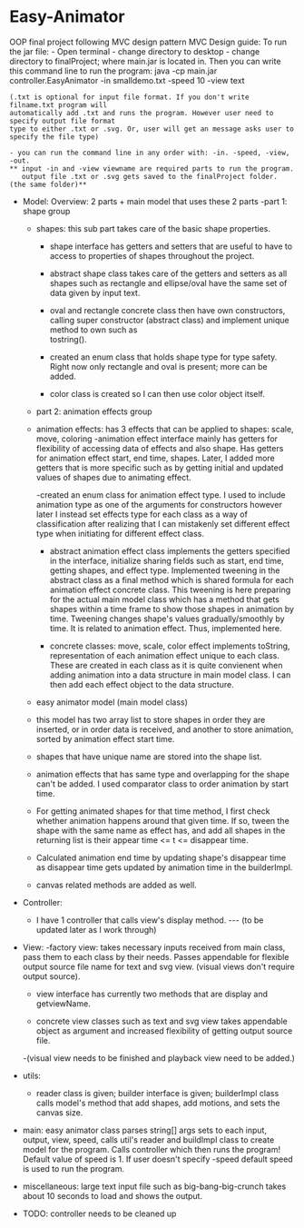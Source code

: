 # Easy-Animator
OOP final project following MVC design pattern
MVC Design guide:
	To run the jar file:
	- Open terminal - change directory to desktop - change directory to finalProject; where
	 main.jar is located in. Then you can write this command line to run the program:
	java -cp main.jar controller.EasyAnimator -in smalldemo.txt -speed 10 -view text
	
	(.txt is optional for input file format. If you don't write filname.txt program will
	automatically add .txt and runs the program. However user need to specify output file format
	type to either .txt or .svg. Or, user will get an message asks user to specify the file type)

	- you can run the command line in any order with: -in. -speed, -view, -out.
	** input -in and -view viewname are required parts to run the program. 
	   output file .txt or .svg gets saved to the finalProject folder. (the same folder)**

- Model:
	Overview: 2 parts + main model that uses these 2 parts
	-part 1: shape group
	- shapes: this sub part takes care of the basic shape properties.
		- shape interface has getters and setters that are useful to have to access to
		properties of shapes throughout the project.
			
		- abstract shape class takes care of the getters and setters as all shapes such as
		rectangle and ellipse/oval have the same set of data given by input text.
			
		- oval and rectangle concrete class then have own constructors, calling
		super constructor (abstract class) and implement unique method to own such as 		  
		tostring().
			
		- created an enum class that holds shape type for type safety. Right now only rectangle
		and oval is present; more can be added.
			
		- color class is created so I can then use color object itself.
			
	- part 2: animation effects group
	- animation effects: has 3 effects that can be applied to shapes: scale, move, coloring
		-animation effect interface mainly has getters for flexibility of accessing data of
		effects and also shape. Has getters for animation effect start, end time, shapes.
		Later, I added more getters that is more specific such as by getting
		initial and updated values of shapes due to animating effect.
			
		-created an enum class for animation effect type. I used to include animation type as
		one of the arguments for constructors however later I instead set effects type for each
		class as a way of classification after realizing that I can mistakenly set different
		effect type when initiating for different effect class.
			
		- abstract animation effect class implements the getters specified in the interface,
		initialize sharing fields such as start, end time, getting shapes, and effect type.
		Implemented tweening in the abstract class as a final method which is shared formula
		for each animation effect concrete class. This tweening is here preparing for the
		actual main model class which has a method that gets shapes within a time frame to
		show those shapes in animation by time. Tweening changes shape's values gradually/smoothly
		by time. It is related to animation effect. Thus, implemented here.
			
		- concrete classes: move, scale, color effect implements toString, representation of each
		animation effect unique to each class. These are created in each class as it is quite 
		convienent when adding animation into a data structure in main model class. I can then 
		add each effect object to the data structure.
			
	- easy animator model (main model class)
	- this model has two array list to store shapes in order they are inserted, or in order
	  data is received, and another to store animation, sorted by animation effect start time.
			
	- shapes that have unique name are stored into the shape list.
			
	- animation effects that has same type and overlapping for the shape can't be added.
	  I used comparator class to order animation by start time.
			
	- For getting animated shapes for that time method, I first check whether
	  animation happens around that given time. If so, tween the shape with the same name as
	  effect has, and add all shapes in the returning list is their appear time <= t <= disappear time.
			
	- Calculated animation end time by updating shape's disappear time as disappear time gets
	  updated by animation time in the builderImpl.
			
	- canvas related methods are added as well.

- Controller:
	- I have 1 controller that calls view's display method.
		--- (to be updated later as I work through)
- View:
	-factory view: takes necessary inputs received from main class, pass them to each class
	by their needs. Passes appendable for flexible output source file name for text and svg view.
	(visual views don't require output source).
		
	- view interface has currently two methods that are display and getviewName.
		
	- concrete view classes such as text and svg view takes appendable object as argument
	and increased flexibility of getting output source file.
	
	-(visual view needs to be finished and playback view need to be added.)
		
- utils:
	- reader class is given; builder interface is given; builderImpl class calls model's method
	that add shapes, add motions, and sets the canvas size. 
		
- main: easy animator class parses string[] args sets to each input, output, view, speed,
	calls util's reader and buildImpl class to create model for the program. Calls controller which
	then runs the program! Default value of speed is 1. If user doesn't specify -speed default speed
	is used to run the program.
	 
- miscellaneous: large text input file such as big-bang-big-crunch takes about 10 seconds to load
		 and shows the output.
- TODO: controller needs to be cleaned up
